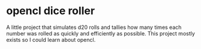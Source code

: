 # opencl dice roller
A little project that simulates d20 rolls and tallies how many times each number was rolled as quickly and efficiently as possible.
This project mostly exists so I could learn about opencl.

